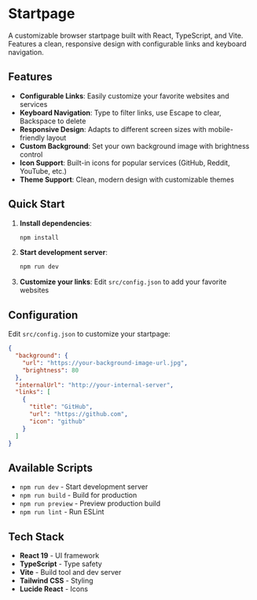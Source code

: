 # Startpage

A customizable browser startpage built with React, TypeScript, and Vite. Features a clean, responsive design with configurable links and keyboard navigation.

## Features

- **Configurable Links**: Easily customize your favorite websites and services
- **Keyboard Navigation**: Type to filter links, use Escape to clear, Backspace to delete
- **Responsive Design**: Adapts to different screen sizes with mobile-friendly layout
- **Custom Background**: Set your own background image with brightness control
- **Icon Support**: Built-in icons for popular services (GitHub, Reddit, YouTube, etc.)
- **Theme Support**: Clean, modern design with customizable themes

## Quick Start

1. **Install dependencies**:
   ```bash
   npm install
   ```

2. **Start development server**:
   ```bash
   npm run dev
   ```

3. **Customize your links**: Edit `src/config.json` to add your favorite websites

## Configuration

Edit `src/config.json` to customize your startpage:

```json
{
  "background": {
    "url": "https://your-background-image-url.jpg",
    "brightness": 80
  },
  "internalUrl": "http://your-internal-server",
  "links": [
    {
      "title": "GitHub",
      "url": "https://github.com",
      "icon": "github"
    }
  ]
}
```

## Available Scripts

- `npm run dev` - Start development server
- `npm run build` - Build for production
- `npm run preview` - Preview production build
- `npm run lint` - Run ESLint

## Tech Stack

- **React 19** - UI framework
- **TypeScript** - Type safety
- **Vite** - Build tool and dev server
- **Tailwind CSS** - Styling
- **Lucide React** - Icons
